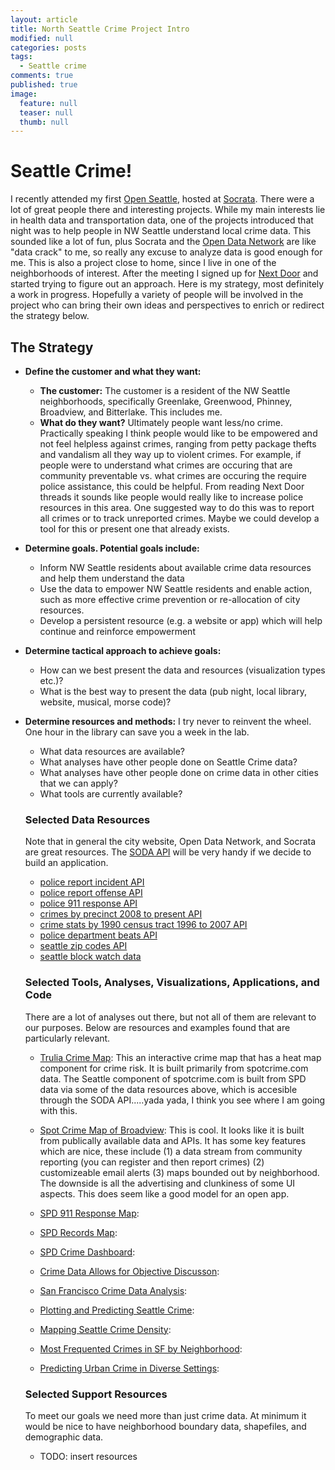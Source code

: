 ```yaml
---
layout: article
title: North Seattle Crime Project Intro
modified: null
categories: posts
tags: 
  - Seattle crime
comments: true
published: true
image: 
  feature: null
  teaser: null
  thumb: null
---
```




# Seattle Crime!

I recently attended my first [Open Seattle](http://openseattle.org/), hosted at [Socrata](https://www.socrata.com). There were a lot of great people there and interesting projects. While my main interests lie in health data and transportation data, one of the projects introduced that night was to help people in NW Seattle understand local crime data. This sounded like a lot of fun, plus Socrata and the [Open Data Network](http://www.opendatanetwork.com/) are like "data crack" to me, so really any excuse to analyze data is good enough for me. This is also a project close to home, since I live in one of the neighborhoods of interest.  After the meeting I signed up for [Next Door](https://nextdoor.com/city/seattle--wa/) and started trying to figure out an approach. Here is my strategy, most definitely a work in progress.  Hopefully a variety of people will be involved in the project who can bring their own ideas and perspectives to enrich or redirect the strategy below.

## The Strategy

- **Define the customer and what they want:**
    + **The customer:**  The customer is a resident of the NW Seattle neighborhoods, specifically Greenlake, Greenwood, Phinney, Broadview, and Bitterlake. This includes me.
    + **What do they want?** Ultimately people want less/no crime. Practically speaking I think people would like to be empowered and not feel helpless against crimes, ranging from petty package thefts and vandalism all they way up to violent crimes. For example, if people were to understand what crimes are occuring that are community preventable vs. what crimes are occuring the require police assistance, this could be helpful. From reading Next Door threads it sounds like people would really like to increase police resources in this area. One suggested way to do this was to report all crimes or to track unreported crimes. Maybe we could develop a tool for this or present one that already exists.


- **Determine goals. Potential goals include:**  
    + Inform NW Seattle residents about available crime data resources and help them understand the data
    + Use the data to empower NW Seattle residents and enable action, such as more effective crime prevention or re-allocation of city resources.
    + Develop a persistent resource (e.g. a website or app) which will help continue and reinforce empowerment


- **Determine tactical approach to achieve goals:**
  + How can we best present the data and resources (visualization types etc.)?
  + What is the best way to present the data (pub night, local library, website, musical, morse code)?


- **Determine resources and methods:** I try never to reinvent the wheel. One hour in the library can save you a week in the lab.
  + What data resources are available?
  + What analyses have other people done on Seattle Crime data?
  + What analyses have other people done on crime data in other cities that we can apply?
  + What tools are currently available?

  ### Selected Data Resources
  Note that in general the city website, Open Data Network, and Socrata are great resources. The [SODA API](https://dev.socrata.com/consumers/getting-started.html) will be very handy if we decide to build an application.

  - [police report incident API](https://dev.socrata.com/foundry/data.seattle.gov/y7pv-r3kh)
  - [police report offense API](https://dev.socrata.com/foundry/data.seattle.gov/6thv-9ipt)
  - [police 911 response API](https://dev.socrata.com/foundry/data.seattle.gov/pu5n-trf4)
  - [crimes by precinct 2008 to present API](https://dev.socrata.com/foundry/data.seattle.gov/hapq-73pk)
  - [crime stats by 1990 census tract 1996 to 2007 API](https://dev.socrata.com/foundry/data.seattle.gov/5r5q-9au5)
  - [police department beats API](https://dev.socrata.com/foundry/data.seattle.gov/xjqu-9v63)
  - [seattle zip codes API](https://dev.socrata.com/foundry/data.seattle.gov/5iir-m2en)
  - [seattle block watch data](https://data.seattle.gov/Public-Safety/Block-Watch/n3gw-htbc)
  

  ### Selected Tools, Analyses, Visualizations, Applications, and Code
  There are a lot of analyses out there, but not all of them are relevant to our purposes.  Below are resources and examples found that are particularly relevant.
  - [Trulia Crime Map](http://www.trulia.com/real_estate/Seattle-Washington/crime/): This an interactive crime map that has a heat map component for crime risk. It is built primarily from spotcrime.com data. The Seattle component of spotcrime.com is built from SPD data via some of the data resources above, which is accesible through the SODA API.....yada yada, I think you see where I am going with this. 
  
  - [Spot Crime Map of Broadview](http://spotcrime.com/wa/seattle/broadview): This is cool. It looks like it is built from publically available data and APIs. It has some key features which are nice, these include (1) a data stream from community reporting (you can register and then report crimes) (2) customizeable email alerts (3) maps bounded out by neighborhood. The downside is all the advertising and clunkiness of some UI aspects. This does seem like a good model for an open app.
  
  - [SPD 911 Response Map](http://web6.seattle.gov/mnm/incidentresponse.aspx):
  
  - [SPD Records Map](http://web6.seattle.gov/mnm/policereports.aspx):
  
  - [SPD Crime Dashboard](http://www.seattle.gov/seattle-police-department/crime-data/crime-dashboard):
  
  - [Crime Data Allows for Objective Discusson](https://www.socrata.com/video/crime-data-allows-objective-discussion/):
  
   - [San Francisco Crime Data Analysis](https://s3.amazonaws.com/andrei-iusan-ud-dand/P4_-_San_Francisco_Crimes_-_Andrei_Iusan.html):
   
  - [Plotting and Predicting Seattle Crime](http://www.racketracer.com/2015/03/02/predicting-and-plotting-crime-in-seattle/):
  
  - [Mapping Seattle Crime Density](http://www.racketracer.com/2015/03/14/mapping-crime-density-and-my-pre-crime-algorithm/):
  
  - [Most Frequented Crimes in SF by Neighborhood](http://www.racketracer.com/2015/10/19/most-frequented-crimes-in-san-francisco-normalized-by-neighborhood/):
  
  - [Predicting Urban Crime in Diverse Settings](https://econ.duke.edu/uploads/assets/dje/2008/Fritz.pdf):
  
  
  
  ### Selected Support Resources
  To meet our goals we need more than just crime data. At minimum it would be nice to have neighborhood boundary data, shapefiles, and demographic data.
  - TODO: insert resources
